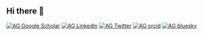 ## Hi there 👋

[![AG Google Scholar](https://img.shields.io/badge/Google_Scholar-cornflowerblue?style=for-the-badge&logo=google-scholar&logoColor=white&logoSize=auto)](https://scholar.google.com/citations?user=VyC0UtIAAAAJ&hl=en)
[![AG LinkedIn](https://img.shields.io/badge/LinkedIn-steelblue?style=for-the-badge&logo=linkedin&logoColor=white&logoSize=auto)](https://www.linkedin.com/in/ali-goodfellow-11b531283/)
[![AG Twitter](https://img.shields.io/badge/Twitter-darkslategray?style=for-the-badge&logo=X&logoColor=white&logoSize=auto)](https://x.com/ali_goodfellow)
[![AG orcid](https://img.shields.io/badge/orcid-forestgreen?style=for-the-badge&logo=orcid&logoColor=white&logoSize=auto)](https://orcid.org/0000-0002-0064-5007)
[![AG bluesky](https://img.shields.io/badge/bluesky-dodgerblue?style=for-the-badge&logo=bluesky&logoColor=white&logoSize=auto)](https://bsky.app/profile/aligoodfellow.bsky.social)

<!--
**aligfellow/aligfellow** is a ✨ _special_ ✨ repository because its `README.md` (this file) appears on your GitHub profile.

Here are some ideas to get you started:

- 🔭 I’m currently working on ...
- 🌱 I’m currently learning ...
- 👯 I’m looking to collaborate on ...
- 🤔 I’m looking for help with ...
- 💬 Ask me about ...
- 📫 How to reach me: ...
- 😄 Pronouns: ...
- ⚡ Fun fact: ...

Badges made at https://shields.io/badges, using 
-->
